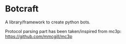 Botcraft
========

A library/framework to create python bots.


Protocol parsing part has been taken/inspired from mc3p: https://github.com/mmcgill/mc3p
